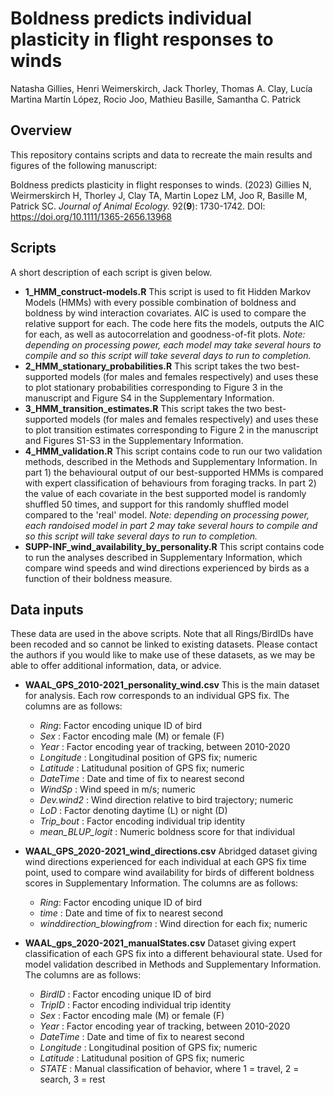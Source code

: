 # Boldness predicts individual plasticity in flight responses to winds
Natasha Gillies, Henri Weimerskirch, Jack Thorley, Thomas A. Clay, Lucía Martina Martín López, Rocio Joo, Mathieu Basille, Samantha C. Patrick

## Overview
This repository contains scripts and data to recreate the main results and figures of the following manuscript:

Boldness predicts plasticity in flight responses to winds. (2023) Gillies N, Weirmerskirch H, Thorley J, Clay TA, Martin Lopez LM, Joo R, Basille M, Patrick SC. _Journal of Animal Ecology._ 92(**9**): 1730-1742. DOI: https://doi.org/10.1111/1365-2656.13968

## Scripts
A short description of each script is given below.

- **1_HMM_construct-models.R** This script is used to fit Hidden Markov Models (HMMs) with every possible combination of boldness and boldness by wind interaction covariates. AIC is used to compare the relative support for each. The code here fits the models, outputs the AIC for each, as well as autocorrelation and goodness-of-fit plots. _Note: depending on processing power, each model may take several hours to compile and so this script will take several days to run to completion._
- **2_HMM_stationary_probabilities.R** This script takes the two best-supported models (for males and females respectively) and uses these to plot stationary probabilities corresponding to Figure 3 in the manuscript and Figure S4 in the Supplementary Information. 
- **3_HMM_transition_estimates.R** This script takes the two best-supported models (for males and females respectively) and uses these to plot transition estimates corresponding to Figure 2 in the manuscript and Figures S1-S3 in the Supplementary Information. 
- **4_HMM_validation.R** This script contains code to run our two validation methods, described in the Methods and Supplementary Information. In part 1)  the behavioural output of our best-supported HMMs is compared with expert classification of behaviours from foraging tracks. In part 2) the value of each covariate in the best supported model is randomly shuffled 50 times, and support for this randomly shuffled model compared to the 'real' model. _Note: depending on processing power, each randoised model in part 2 may take several hours to compile and so this script will take several days to run to completion._
- **SUPP-INF_wind_availability_by_personality.R** This script contains code to run the analyses described in Supplementary Information, which compare wind speeds and wind directions experienced by birds as a function of their boldness measure. 

## Data inputs

These data are used in the above scripts. Note that all Rings/BirdIDs have been recoded and so cannot be linked to existing datasets. Please contact the authors if you would like to make use of these datasets, as we may be able to offer additional information, data, or advice. 

- **WAAL_GPS_2010-2021_personality_wind.csv** This is the main dataset for analysis. Each row corresponds to an individual GPS fix. The columns are as follows:
  -  _Ring_: Factor encoding unique ID of bird
  -  _Sex_ : Factor encoding male (M) or female (F)
  -  _Year_ : Factor encoding year of tracking, between 2010-2020
  -  _Longitude_ : Longitudinal position of GPS fix; numeric
  -  _Latitude_ : Latitudunal position of GPS fix; numeric
  -  _DateTime_ : Date and time of fix to nearest second
  -  _WindSp_ : Wind speed in m/s; numeric
  -  _Dev.wind2_ : Wind direction relative to bird trajectory; numeric
  -  _LoD_ : Factor denoting daytime (L) or night (D)
  -  _Trip_bout_ : Factor encoding individual trip identity
  -  _mean_BLUP_logit_ : Numeric boldness score for that individual

- **WAAL_GPS_2020-2021_wind_directions.csv** Abridged dataset giving wind directions experienced for each individual at each GPS fix time point, used to compare wind availability for birds of different boldness scores in Supplementary Information. The columns are as follows:
  - _Ring_: Factor encoding unique ID of bird
  - _time_ : Date and time of fix to nearest second
  - _winddirection_blowingfrom_ : Wind direction for each fix; numeric

- **WAAL_gps_2020-2021_manualStates.csv** Dataset giving expert classification of each GPS fix into a different behavioural state. Used for model validation described in Methods and Supplementary Information. The columns are as follows:
  - _BirdID_ : Factor encoding unique ID of bird
  - _TripID_ : Factor encoding individual trip identity
  - _Sex_ : Factor encoding male (M) or female (F)
  - _Year_ : Factor encoding year of tracking, between 2010-2020
  - _DateTime_ : Date and time of fix to nearest second
  -  _Longitude_ : Longitudinal position of GPS fix; numeric
  - _Latitude_ : Latitudunal position of GPS fix; numeric
  - _STATE_ : Manual classification of behavior, where 1 = travel, 2 = search, 3 = rest
